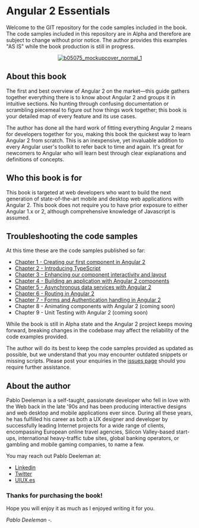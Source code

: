 # Angular 2 Essentials
Welcome to the GIT repository for the code samples included in the book. The code samples included in this repository are in Alpha and therefore are subject to change without prior notice. The author provides this examples "AS IS" while the book production is still in progress.

<a href="https://www.packtpub.com/web-development/angular-2-essentials" target="_blank" style="display: block; text-align: center;">				![b05075_mockupcover_normal_1](https://cloud.githubusercontent.com/assets/1104146/12381718/f902dd24-bd8f-11e5-9ec7-6b43f837ae71.png)
</a>

## About this book

The first and best overview of Angular 2 on the market—this guide gathers together everything there is to know about Angular 2 and groups it in intuitive sections. No hunting through confusing documentation or scrambling piecemeal to figure out how things work together; this book is your detailed map of every feature and its use cases.

The author has done all the hard work of fitting everything Angular 2 means for developers together for you, making this book the quickest way to learn Angular 2 from scratch. This is an inexpensive, yet invaluable addition to every Angular user's toolkit to refer back to time and again. It's great for newcomers to Angular who will learn best through clear explanations and definitions of concepts.

## Who this book is for

This book is targeted at web developers who want to build the next generation of state-of-the-art mobile and desktop web applications with Angular 2. This book does not require you to have prior exposure to either Angular 1.x or 2, although comprehensive knowledge of Javascript is assumed.

## Troubleshooting the code samples

At this time these are the code samples published so far:

* [Chapter 1 - Creating our first component in Angular 2](https://github.com/deeleman/angular2-essentials/tree/master/chapter_01)
* [Chapter 2 - Introducing TypeScript](https://github.com/deeleman/angular2-essentials/tree/master/chapter_02)
* [Chapter 3 - Enhancing our component  interactivity and layout](https://github.com/deeleman/angular2-essentials/tree/master/chapter_03)
* [Chapter 4 - Building an application with Angular 2 components](https://github.com/deeleman/angular2-essentials/tree/master/chapter_04)
* [Chapter 5 - Asynchronous data services with Angular 2](https://github.com/deeleman/angular2-essentials/tree/master/chapter_05)
* [Chapter 6 - Routing in Angular 2](https://github.com/deeleman/angular2-essentials/tree/master/chapter_06)
* [Chapter 7 - Forms and Authentication handling in Angular 2](https://github.com/deeleman/angular2-essentials/tree/master/chapter_07)
* Chapter 8 - Animating components with Angular 2 (coming soon)
* Chapter 9 - Unit Testing with Angular 2 (coming soon)

While the book is still in Alpha state and the Angular 2 project keeps moving forward, breaking changes in the codebase may affect the reliability of the code examples provided.

The author will do its best to keep the code samples provided as updated as possible, but we understand that you may encounter outdated snippets or missing scripts. Please post your enquiries in the [issues page](https://github.com/deeleman/angular2-essentials/issues) should you require further assistance.

## About the author

Pablo Deeleman is a self-taught, passionate developer who fell in love with the Web back in the late '90s and has been producing interactive designs and web desktop and mobile applications ever since. During all these years, he has fulfilled his career as both a UX designer and developer by successfully leading Internet projects for a wide range of clients, encompassing European online travel agencies, Silicon Valley-based start-ups, international heavy-traffic tube sites, global banking operators, or gambling and mobile gaming companies, to name a few.

You may reach out Pablo Deeleman at:

* [Linkedin](https://linkedin.com/in/pablodeeleman)
* [Twitter](https://twitter.com/pablodeeleman)
* [UIUX.es](http://uiux.es/)

### Thanks for purchasing the book!

Hope you will enjoy it as much as I enjoyed writing it for you.

*Pablo Deeleman -.*
